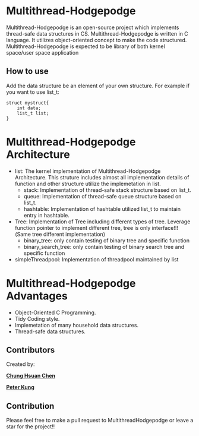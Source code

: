 # Multithread-Hodgepodge

Multithread-Hodgepodge is an open-source project which implements thread-safe data structures in CS.
Multithread-Hodgepodge is written in C language. It utilizes object-oriented concept to make the code structured.
Multithread-Hodgepodge is expected to be library of both kernel space/user space application

## How to use
Add the data structure be an element of your own structure.
For example if you want to use list_t:
```
struct mystruct{
    int data;
    list_t list;
}
```

# Multithread-Hodgepodge Architecture
- list: The kernel implementation of Multithread-Hodgepodge Architecture. This struture includes almost all implementation details of function and other structure utilize the implemetation in list.
    - stack: Implementation of thread-safe stack structure based on list_t.
    - queue: Implementation of thread-safe queue structure based on list_t.
    - hashtable: Implementation of hashtable utilized list_t to maintain entry in hashtable. 
- Tree:  Implementation of Tree including different types of tree. Leverage function pointer to implement different tree, tree is only interface!!!(Same tree different implementation)
    - binary_tree: only contain testing of binary tree and specific function
    - binary_search_tree: only contain testing of binary search tree and specific function
- simpleThreadpool: Implementation of threadpool maintained by list

# Multithread-Hodgepodge Advantages
- Object-Oriented C Programming.
- Tidy Coding style.
- Implemetation of many household data structures.
- Thread-safe data structures.

## Contributors
Created by:

[**Chung Hsuan Chen**](https://github.com/ChungHsuanChen)

[**Peter Kung**](https://github.com/Peter-Kung)

## Contribution
Please feel free to make a pull request to MultithreadHodgepodge or leave a star for the project!!